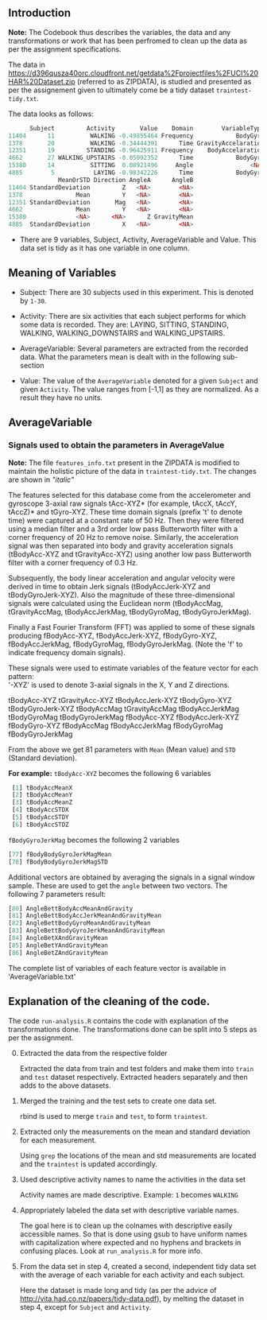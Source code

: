 ## Introduction 

**Note:** The Codebook thus describes the variables, the data and any
transformations or work that has been perfromed to clean up the data
as per the assignment specifications.

The data in
https://d396qusza40orc.cloudfront.net/getdata%2Fprojectfiles%2FUCI%20HAR%20Dataset.zip
(referred to as ZIPDATA), is studied and presented as per the
assignement given to ultimately come be a tidy dataset
`traintest-tidy.txt`.

The data looks as follows:

```R
      Subject         Activity       Value    Domain        VariableType  Jerk
11404      11          WALKING -0.49855464 Frequency            BodyGyro FALSE
1378       20          WALKING -0.34444391      Time GravityAccelaration FALSE
12351      19         STANDING -0.96425911 Frequency    BodyAccelaration FALSE
4662       27 WALKING_UPSTAIRS -0.05092352      Time            BodyGyro  TRUE
15380      14          SITTING  0.08921496     Angle                <NA> FALSE
4885        5           LAYING -0.98342226      Time            BodyGyro  TRUE
              MeanOrSTD Direction AngleA      AngleB
11404 StandardDeviation         Z   <NA>        <NA>
1378               Mean         Y   <NA>        <NA>
12351 StandardDeviation       Mag   <NA>        <NA>
4662               Mean         Y   <NA>        <NA>
15380              <NA>      <NA>      Z GravityMean
4885  StandardDeviation         X   <NA>        <NA>
```

- There are 9 variables, Subject, Activity, AverageVariable and
  Value. This data set is tidy as it has one variable in one column.

## Meaning of Variables

- Subject: There are 30 subjects used in this experiment. This is
  denoted by `1-30`.
  
- Activity: There are six activities that each subject performs for
  which some data is recorded. They
  are: LAYING, SITTING, STANDING, WALKING, WALKING\_DOWNSTAIRS and
  WALKING\_UPSTAIRS.
  
- AverageVariable: Several parameters are extracted from the recorded
  data. What the parameters mean is dealt with in the following sub-section  
  
- Value: The value of the `AverageVariable` denoted for a given
  `Subject` and given `Activity`. The value ranges
  from [-1,1] as they are normalized. As a result they have no units.
  
## AverageVariable

### Signals used to obtain the parameters in AverageValue

**Note:** The file `features_info.txt` present in the ZIPDATA is
modified to maintain the holistic picture of the data in
`traintest-tidy.txt`. The changes are shown in *"italic"*

The features selected for this database come from the accelerometer
and gyroscope 3-axial raw signals tAcc-XYZ* (for example, tAccX, tAccY,
tAccZ)* and tGyro-XYZ. These time domain signals (prefix 't' to denote
time) were captured at a constant rate of 50 Hz. Then they were
filtered using a median filter and a 3rd order low pass Butterworth
filter with a corner frequency of 20 Hz to remove noise. Similarly,
the acceleration signal was then separated into body and gravity
acceleration signals (tBodyAcc-XYZ and tGravityAcc-XYZ) using another
low pass Butterworth filter with a corner frequency of 0.3 Hz.

Subsequently, the body linear acceleration and angular velocity were
derived in time to obtain Jerk signals (tBodyAccJerk-XYZ and
tBodyGyroJerk-XYZ). Also the magnitude of these three-dimensional
signals were calculated using the Euclidean norm (tBodyAccMag,
tGravityAccMag, tBodyAccJerkMag, tBodyGyroMag, tBodyGyroJerkMag).

Finally a Fast Fourier Transform (FFT) was applied to some of these
signals producing fBodyAcc-XYZ, fBodyAccJerk-XYZ, fBodyGyro-XYZ,
fBodyAccJerkMag, fBodyGyroMag, fBodyGyroJerkMag. (Note the 'f' to
indicate frequency domain signals).

These signals were used to estimate variables of the feature vector for each pattern:  
'-XYZ' is used to denote 3-axial signals in the X, Y and Z directions.

tBodyAcc-XYZ
tGravityAcc-XYZ
tBodyAccJerk-XYZ
tBodyGyro-XYZ
tBodyGyroJerk-XYZ
tBodyAccMag
tGravityAccMag
tBodyAccJerkMag
tBodyGyroMag
tBodyGyroJerkMag
fBodyAcc-XYZ
fBodyAccJerk-XYZ
fBodyGyro-XYZ
fBodyAccMag
fBodyAccJerkMag
fBodyGyroMag
fBodyGyroJerkMag

From the above we get 81 parameters with `Mean` (Mean value)
 and `STD` (Standard deviation).
 
**For example:**  `tBodyAcc-XYZ` becomes the following 6 variables

``` R
 [1] tBodyAccMeanX                          
 [2] tBodyAccMeanY                          
 [3] tBodyAccMeanZ                          
 [4] tBodyAccSTDX                           
 [5] tBodyAccSTDY                           
 [6] tBodyAccSTDZ 
```
`fBodyGyroJerkMag` becomes the following 2 variables

``` R
[77] fBodyBodyGyroJerkMagMean               
[78] fBodyBodyGyroJerkMagSTD    
```
Additional vectors are obtained by averaging the signals in a signal
window sample. These are used to get the `angle` between two
vectors. The following 7 parameters result:

``` R
[80] AngleBettBodyAccMeanAndGravity         
[81] AngleBettBodyAccJerkMeanAndGravityMean 
[82] AngleBettBodyGyroMeanAndGravityMean    
[83] AngleBettBodyGyroJerkMeanAndGravityMean
[84] AngleBetXAndGravityMean                
[85] AngleBetYAndGravityMean                
[86] AngleBetZAndGravityMean 
```
The complete list of variables of each feature vector is available in 'AverageVariable.txt'


## Explanation of the cleaning of the code.

The code `run-analysis.R` contains the code with explanation of the
transformations done. The transformations done can be split into 5
steps as per the assignment.

0. Extracted the data from the respective folder

	Extracted the data from train and test folders and make them into
`train` and `test` dataset respectively. Extracted headers separately
and then adds to the above datasets.

1. Merged the training and the test sets to create one data set.

	rbind is used to merge `train` and `test`, to form `traintest`.


2. Extracted only the measurements on the mean and standard deviation
   for each measurement.
   
   Using `grep` the locations of the mean and std measurements are
   located and the `traintest` is updated accordingly.
   
3. Used descriptive activity names to name the activities in the data
   set
   
   Activity names are made descriptive. Example: `1` becomes `WALKING`
   
4. Appropriately labeled the data set with descriptive variable names.

	The goal here is to clean up the colnames with descriptive easily
    accessible names. So that is done using gsub to have uniform names
    with capitalization where expected and no hyphens and brackets in
    confusing places. Look at `run_analysis.R` for more info.
	
5. From the data set in step 4, created a second, independent tidy
    data set with the average of each variable for each activity and
    each subject.

	Here the dataset is made long and tidy (as per the advice of
    http://vita.had.co.nz/papers/tidy-data.pdf), by melting the
    dataset in step 4, except for `Subject` and `Activity`.
	
	

